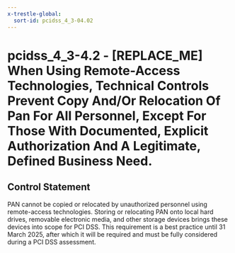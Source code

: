 ```yaml
---
x-trestle-global:
  sort-id: pcidss_4_3-04.02
---
```


# pcidss_4_3-4.2 - \[REPLACE_ME\] When Using Remote-Access Technologies, Technical Controls Prevent Copy And/Or Relocation Of Pan For All Personnel, Except For Those With Documented, Explicit Authorization And A Legitimate, Defined Business Need.

## Control Statement

PAN cannot be copied or relocated by unauthorized personnel using remote-access
technologies. Storing or relocating PAN onto local hard drives, removable electronic
media, and other storage devices brings these devices into scope for PCI DSS.
This requirement is a best practice until 31 March 2025, after which it will be required
and must be fully considered during a PCI DSS assessment.
